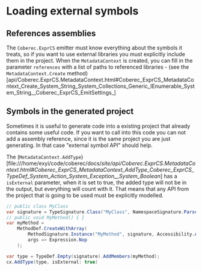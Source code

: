 # Loading external symbols

## References assemblies

The `Coberec.ExprCS` emitter must know everything about the symbols it treats, so if you want to use external libraries you must explicitly include them in the project. When the `MetadataContext` is created, you can fill in the parameter `references` with a list of paths to referenced libraries - (see the `MetadataContext.Create` method)[api/Coberec.ExprCS.MetadataContext.html#Coberec_ExprCS_MetadataContext_Create_System_String_System_Collections_Generic_IEnumerable_System_String__Coberec_ExprCS_EmitSettings_]

## Symbols in the generated project

Sometimes it is useful to generate code into a existing project that already contains some useful code. If you want to call into this code you can not add a assembly reference, since it is the same project you are just generating. In that case "external symbol API" should help.

The (`MetadataContext.AddType`)[file:///home/exyi/code/coberec/docs/_site/api/Coberec.ExprCS.MetadataContext.html#Coberec_ExprCS_MetadataContext_AddType_Coberec_ExprCS_TypeDef_System_Action_System_Exception__System_Boolean_] has a `isExternal` parameter, when it is set to true, the added type will not be in the output, but everything will count with it. That means that any API from the project that is going to be used must be explicitly modelled.

```C#
// public class MyClass
var signature = TypeSignature.Class("MyClass", NamespaceSignature.Parse("MyNamespace"), Accessibility.APublic);
// public void MyMethod() { }
var myMethod =
    MethodDef.CreateWithArray(
        MethodSignature.Instance("MyMethod", signature, Accessibility.APublic, returnType: TypeSignature.Void),
        args => Expression.Nop
    );

var type = TypeDef.Empty(signature).AddMembers(myMethod);
cx.AddType(type, isExternal: true)
```
